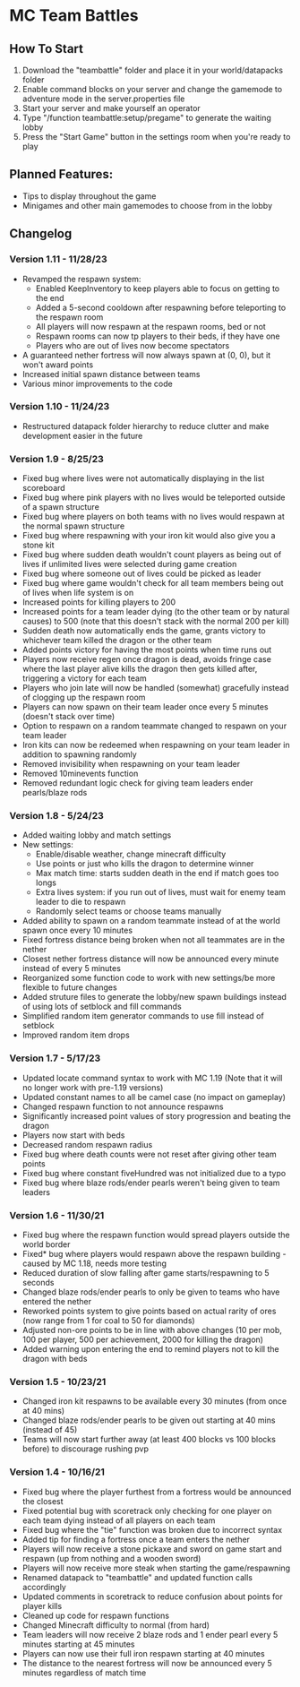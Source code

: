 # MC Team Battles

## How To Start
1. Download the "teambattle" folder and place it in your world/datapacks folder
2. Enable command blocks on your server and change the gamemode to adventure mode in the server.properties file
3. Start your server and make yourself an operator
4. Type "/function teambattle:setup/pregame" to generate the waiting lobby
5. Press the "Start Game" button in the settings room when you're ready to play

## Planned Features:
   - Tips to display throughout the game
   - Minigames and other main gamemodes to choose from in the lobby

## Changelog

### Version 1.11 - 11/28/23
   - Revamped the respawn system:
     - Enabled KeepInventory to keep players able to focus on getting to the end
     - Added a 5-second cooldown after respawning before teleporting to the respawn room
     - All players will now respawn at the respawn rooms, bed or not
     - Respawn rooms can now tp players to their beds, if they have one
     - Players who are out of lives now become spectators
   - A guaranteed nether fortress will now always spawn at (0, 0), but it won't award points
   - Increased initial spawn distance between teams
   - Various minor improvements to the code

### Version 1.10 - 11/24/23
   - Restructured datapack folder hierarchy to reduce clutter and make development easier in the future

### Version 1.9 - 8/25/23
   - Fixed bug where lives were not automatically displaying in the list scoreboard
   - Fixed bug where pink players with no lives would be teleported outside of a spawn structure
   - Fixed bug where players on both teams with no lives would respawn at the normal spawn structure
   - Fixed bug where respawning with your iron kit would also give you a stone kit
   - Fixed bug where sudden death wouldn't count players as being out of lives if unlimited lives were selected during game creation
   - Fixed bug where someone out of lives could be picked as leader
   - Fixed bug where game wouldn't check for all team members being out of lives when life system is on
   - Increased points for killing players to 200
   - Increased points for a team leader dying (to the other team or by natural causes) to 500 (note that this doesn't stack with the normal 200 per kill)
   - Sudden death now automatically ends the game, grants victory to whichever team killed the dragon or the other team
   - Added points victory for having the most points when time runs out
   - Players now receive regen once dragon is dead, avoids fringe case where the last player alive kills the dragon then gets killed after, triggering a victory for each team
   - Players who join late will now be handled (somewhat) gracefully instead of clogging up the respawn room
   - Players can now spawn on their team leader once every 5 minutes (doesn't stack over time)
   - Option to respawn on a random teammate changed to respawn on your team leader
   - Iron kits can now be redeemed when respawning on your team leader in addition to spawning randomly
   - Removed invisibility when respawning on your team leader
   - Removed 10minevents function
   - Removed redundant logic check for giving team leaders ender pearls/blaze rods

### Version 1.8 - 5/24/23
   - Added waiting lobby and match settings
   - New settings:
       - Enable/disable weather, change minecraft difficulty
       - Use points or just who kills the dragon to determine winner
       - Max match time: starts sudden death in the end if match goes too longs
       - Extra lives system: if you run out of lives, must wait for enemy team leader to die to respawn
       - Randomly select teams or choose teams manually
   - Added ability to spawn on a random teammate instead of at the world spawn once every 10 minutes
   - Fixed fortress distance being broken when not all teammates are in the nether
   - Closest nether fortress distance will now be announced every minute instead of every 5 minutes
   - Reorganized some function code to work with new settings/be more flexible to future changes
   - Added struture files to generate the lobby/new spawn buildings instead of using lots of setblock and fill commands
   - Simplified random item generator commands to use fill instead of setblock
   - Improved random item drops


### Version 1.7 - 5/17/23
   - Updated locate command syntax to work with MC 1.19 (Note that it will no longer work with pre-1.19 versions)
   - Updated constant names to all be camel case (no impact on gameplay)
   - Changed respawn function to not announce respawns
   - Significantly increased point values of story progression and beating the dragon
   - Players now start with beds
   - Decreased random respawn radius
   - Fixed bug where death counts were not reset after giving other team points
   - Fixed bug where constant fiveHundred was not initialized due to a typo
   - Fixed bug where blaze rods/ender pearls weren't being given to team leaders

### Version 1.6 - 11/30/21
   - Fixed bug where the respawn function would spread players outside the world border
   - Fixed* bug where players would respawn above the respawn building - caused by MC 1.18, needs more testing
   - Reduced duration of slow falling after game starts/respawning to 5 seconds
   - Changed blaze rods/ender pearls to only be given to teams who have entered the nether
   - Reworked points system to give points based on actual rarity of ores (now range from 1 for coal to 50 for diamonds)
   - Adjusted non-ore points to be in line with above changes (10 per mob, 100 per player, 500 per achievement, 2000 for killing the dragon)
   - Added warning upon entering the end to remind players not to kill the dragon with beds

### Version 1.5 - 10/23/21
   - Changed iron kit respawns to be available every 30 minutes (from once at 40 mins)
   - Changed blaze rods/ender pearls to be given out starting at 40 mins (instead of 45)
   - Teams will now start further away (at least 400 blocks vs 100 blocks before) to discourage rushing pvp

### Version 1.4 - 10/16/21
   - Fixed bug where the player furthest from a fortress would be announced the closest
   - Fixed potential bug with scoretrack only checking for one player on each team dying instead of all players on each team
   - Fixed bug where the "tie" function was broken due to incorrect syntax
   - Added tip for finding a fortress once a team enters the nether
   - Players will now receive a stone pickaxe and sword on game start and respawn (up from nothing and a wooden sword)
   - Players will now receive more steak when starting the game/respawning
   - Renamed datapack to "teambattle" and updated function calls accordingly
   - Updated comments in scoretrack to reduce confusion about points for player kills
   - Cleaned up code for respawn functions
   - Changed Minecraft difficulty to normal (from hard)
   - Team leaders will now receive 2 blaze rods and 1 ender pearl every 5 minutes starting at 45 minutes
   - Players can now use their full iron respawn starting at 40 minutes
   - The distance to the nearest fortress will now be announced every 5 minutes regardless of match time
